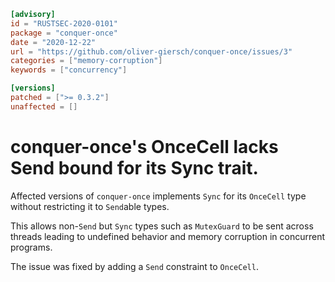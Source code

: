 ```toml
[advisory]
id = "RUSTSEC-2020-0101"
package = "conquer-once"
date = "2020-12-22"
url = "https://github.com/oliver-giersch/conquer-once/issues/3"
categories = ["memory-corruption"]
keywords = ["concurrency"]

[versions]
patched = [">= 0.3.2"]
unaffected = []
```

# conquer-once's OnceCell lacks Send bound for its Sync trait.

Affected versions of `conquer-once` implements `Sync` for its `OnceCell` type
without restricting it to `Send`able types.

This allows non-`Send` but `Sync` types such as `MutexGuard` to be sent across
threads leading to undefined behavior and memory corruption in concurrent
programs.

The issue was fixed by adding a `Send` constraint to `OnceCell`.

